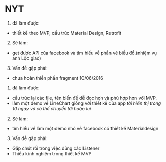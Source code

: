 # NYT
1. đã làm được:
  - thiết kế theo MVP, cấu trúc Material Design, Retrofit
2. Sẽ làm:
  - get được API của facebook và tìm hiểu về phần vẽ biểu đồ.(nhiệm vụ anh Lộc giao)
3. Vấn đề gặp phải:
  - chưa hoàn thiền phần fragment
10/06/2016
1. đã làm được:
  - cấu trúc lại các file, tên biến để dễ đọc hơn và phù hợp hơn với MVP.
  - làm một demo về LineChart giống với thiết kế của app tới *hiển thị trong 10 ngày và có thể chuyển tới hoặc lui*
2. Sẽ làm:
  - tìm hiểu về làm một demo nhỏ về facebook có thiết kế Materialdesign
3. Vấn đề gặp phải:
  - Gặp chút rối trong việc dùng các Listener
  - Thiếu kinh nghiệm trong thiết kế MVP
